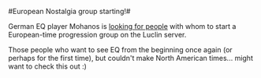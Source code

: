 #European Nostalgia group starting!#

German EQ player Mohanos is [looking for people](http://nostalgiatheguild.org/index.php?topic=152.0) with whom to start a European-time progression group on the Luclin server.

Those people who want to see EQ from the beginning once again (or perhaps for the first time), but couldn't make North American times... might want to check this out :)

